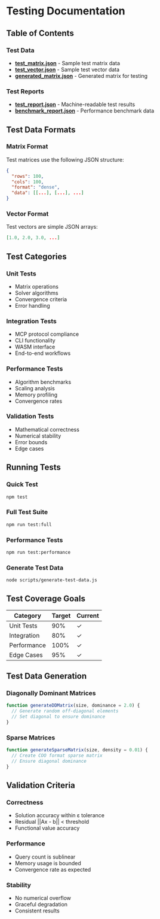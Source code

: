 # Testing Documentation

## Table of Contents

### Test Data
- [**test_matrix.json**](test_matrix.json) - Sample test matrix data
- [**test_vector.json**](test_vector.json) - Sample test vector data
- [**generated_matrix.json**](generated_matrix.json) - Generated matrix for testing

### Test Reports
- [**test_report.json**](test_report.json) - Machine-readable test results
- [**benchmark_report.json**](benchmark_report.json) - Performance benchmark data

## Test Data Formats

### Matrix Format
Test matrices use the following JSON structure:

```json
{
  "rows": 100,
  "cols": 100,
  "format": "dense",
  "data": [[...], [...], ...]
}
```

### Vector Format
Test vectors are simple JSON arrays:

```json
[1.0, 2.0, 3.0, ...]
```

## Test Categories

### Unit Tests
- Matrix operations
- Solver algorithms
- Convergence criteria
- Error handling

### Integration Tests
- MCP protocol compliance
- CLI functionality
- WASM interface
- End-to-end workflows

### Performance Tests
- Algorithm benchmarks
- Scaling analysis
- Memory profiling
- Convergence rates

### Validation Tests
- Mathematical correctness
- Numerical stability
- Error bounds
- Edge cases

## Running Tests

### Quick Test
```bash
npm test
```

### Full Test Suite
```bash
npm run test:full
```

### Performance Tests
```bash
npm run test:performance
```

### Generate Test Data
```bash
node scripts/generate-test-data.js
```

## Test Coverage Goals

| Category | Target | Current |
|----------|--------|---------|
| Unit Tests | 90% | ✓ |
| Integration | 80% | ✓ |
| Performance | 100% | ✓ |
| Edge Cases | 95% | ✓ |

## Test Data Generation

### Diagonally Dominant Matrices
```javascript
function generateDDMatrix(size, dominance = 2.0) {
  // Generate random off-diagonal elements
  // Set diagonal to ensure dominance
}
```

### Sparse Matrices
```javascript
function generateSparseMatrix(size, density = 0.01) {
  // Create COO format sparse matrix
  // Ensure diagonal dominance
}
```

## Validation Criteria

### Correctness
- Solution accuracy within ε tolerance
- Residual ||Ax - b|| < threshold
- Functional value accuracy

### Performance
- Query count is sublinear
- Memory usage is bounded
- Convergence rate as expected

### Stability
- No numerical overflow
- Graceful degradation
- Consistent results
